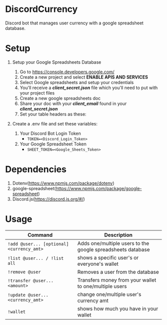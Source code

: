 # DiscordCurrency
Discord bot that manages user currency with a google spreadsheet database. 

# Setup   
  1. Setup your Google Spreadsheets Database
      1. Go to https://console.developers.google.com/
      2. Create a new project and select **ENABLE APIS AND SERVICES**
      3. Select Google spreadsheets and setup your credentials
      5. You'll receive a **_client_secret.json_** file which you'll need to put with your project files
      6. Create a new google spreadsheets doc
      7. Share your doc with your **_client_email_** found in your **_client_secret.json_**
      7. Set your table headers as these: 
      
   2. Create a .env file and set these variables: <br>
      1. Your Discord Bot Login Token
          * `TOKEN=<Discord_Login_Token>`
      2. Your Google Spreadsheet Token
          * `SHEET_TOKEN=<Google_Sheets_Token>` 

# Dependencies 
  1. Dotenv(https://www.npmjs.com/package/dotenv)
  2. google-spreadsheet(https://www.npmjs.com/package/google-spreadsheet)
  3. Discord.js(https://discord.js.org/#/)
  
# Usage

| Command | Description
|---------|-------------|
| `!add @user... [optional] <currency_amt> ` | Adds one/multiple users to the google spreadsheets database |
| `!list @user... / !list all` | shows a specific user's or everyone's wallet  |
| `!remove @user` | Removes a user from the database |
| `!transfer @user... <amount>` | Transfers money from your wallet to one/multiple users |
| `!update @user... <currency_amt>` | change one/multiple user's currency amt |
| `!wallet` | shows how much you have in your wallet |
